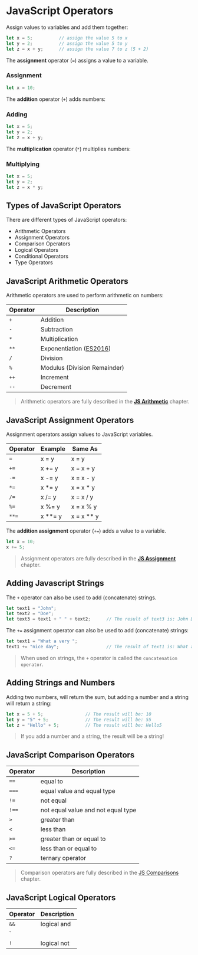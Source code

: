 # JavaScript Operators

Assign values to variables and add them together:

```javascript
let x = 5;          // assign the value 5 to x
let y = 2;          // assign the value 5 to y
let z = x + y;      // assign the value 7 to z (5 + 2)
```

The **assignment** operator (`=`) assigns a value to a variable.

### Assignment

```javascript
let x = 10;
```

The **addition** operator (`+`) adds numbers:

### Adding

```javascript
let x = 5;
let y = 2;
let z = x + y;
```

The **multiplication** operator (`*`) multiplies numbers:

### Multiplying

```javascript
let x = 5;
let y = 2;
let z = x * y;
```

## Types of JavaScript Operators

There are different types of JavaScript operators:

* Arithmetic Operators
* Assignment Operators
* Comparison Operators
* Logical Operators
* Conditional Operators
* Type Operators

## JavaScript Arithmetic Operators

Arithmetic operators are used to perform arithmetic on numbers:

| Operator | Description                                                         |
| -------- | ------------------------------------------------------------------- |
| `+`      | Addition                                                            |
| `-`      | Subtraction                                                         |
| `*`      | Multiplication                                                      |
| `**`     | Exponentiation ([ES2016](https://www.w3schools.com/js/js_2016.asp)) |
| `/`      | Division                                                            |
| `%`      | Modulus (Division Remainder)                                        |
| `++`     | Increment                                                           |
| `--`     | Decrement                                                           |

> Arithmetic operators are fully described in the [**JS Arithmetic**](https://www.w3schools.com/js/js_arithmetic.asp) chapter.

## JavaScript Assignment Operators

Assignment operators assign values to JavaScript variables.

| Operator | Example | Same As    |
| -------- | ------- | ---------- |
| `=`      | x = y   | x = y      |
| `+=`     | x += y  | x = x + y  |
| `-=`     | x -= y  | x = x - y  |
| `*=`     | x *= y  | x = x * y  |
| `/=`     | x /= y  | x = x / y  |
| `%=`     | x %= y  | x = x % y  |
| `**=`    | x **= y | x = x ** y |

The **addition assignment** operator (`+=`) adds a value to a variable.

```javascript
let x = 10;
x += 5;
```

> Assignment operators are fully described in the [**JS Assignment**](https://www.w3schools.com/js/js_assignment.asp) chapter.

## Adding Javascript Strings

The `+` operator can also be used to add (concatenate) strings.

```javascript
let text1 = "John";
let text2 = "Doe";
let text3 = text1 + " " + text2;      // The result of text3 is: John Doe
```

The `+=` assignment operator can also be used to add (concatenate) strings:

```javascript
let text1 = "What a very ";
text1 += "nice day";                  // The result of text1 is: What a very nice day
```

> When used on strings, the `+` operator is called the `concatenation operator`.

## Adding Strings and Numbers

Adding two numbers, will return the sum, but adding a number and a string will return a string:

```javascript
let x = 5 + 5;                // The result will be: 10
let y = "5" + 5;              // The result will be: 55
let z = "Hello" + 5;          // The result will be: Hello5
```

> If you add a number and a string, the result will be a string!

## JavaScript Comparison Operators

| Operator | Description                        |
| -------- | ---------------------------------- |
| `==`     | equal to                           |
| `===`    | equal value and equal type         |
| `!=`     | not equal                          |
| `!==`    | not equal value and not equal type |
| `>`      | greater than                       |
| `<`      | less than                          |
| `>=`     | greater than or equal to           |
| `<=`     | less than or equal to              |
| `?`      | ternary operator                   |

> Comparison operators are fully described in the [JS Comparisons](https://www.w3schools.com/js/js_comparisons.asp) chapter.

## JavaScript Logical Operators

| Operator | Description |
| -------- | ----------- |
|`&&`|logical and|
|`||`|logical or|
|`!`|logical not|